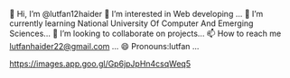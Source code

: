 👋 Hi, I’m @lutfan12haider
👀 I’m interested in Web developing ...
🌱 I’m currently learning National University Of Computer And Emerging Sciences...
💞️ I’m looking to collaborate on projects...
📫 How to reach me lutfanhaider22@gmail.com ...
😄 Pronouns:lutfan ...

 https://images.app.goo.gl/Gp6jpJpHn4csqWeq5
